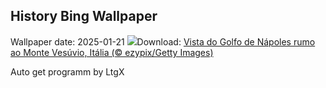 ## History Bing Wallpaper
Wallpaper date: 2025-01-21
![](https://www.bing.com/th?id=OHR.NapoliPizza_PT-BR8534903906_UHD.jpg&w=1000)Download: [Vista do Golfo de Nápoles rumo ao Monte Vesúvio, Itália (© ezypix/Getty Images)](https://www.bing.com/th?id=OHR.NapoliPizza_PT-BR8534903906_UHD.jpg)

Auto get programm by LtgX
